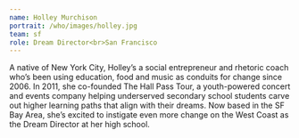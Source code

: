 ```yaml
---
name: Holley Murchison
portrait: /who/images/holley.jpg
team: sf
role: Dream Director<br>San Francisco
---
```


A native of New York City, Holley’s a social entrepreneur and rhetoric coach who’s been using education, food and music as conduits for change since 2006. In 2011, she co-founded The Hall Pass Tour, a youth-powered concert and events company helping underserved secondary school students carve out higher learning paths that align with their dreams. Now based in the SF Bay Area, she’s excited to instigate even more change on the West Coast as the Dream Director at her high school.